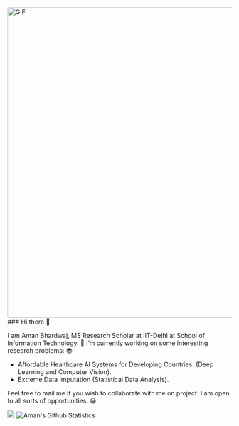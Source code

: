 <img align="center" alt="GIF" src="https://github.com/abhisheknaiidu/abhisheknaiidu/blob/master/code.gif?raw=true" width="700" />
### Hi there 👋

I am Aman Bhardwaj, MS Research Scholar at IIT-Delhi at School of Information Technology. 
🔭 I’m currently working on some interesting research problems: 😎
* Affordable Healthcare AI Systems for Developing Countries. (Deep Learning and Computer Vision).
* Extreme Data Imputation (Statistical Data Analysis).

Feel free to mail me if you wish to collaborate with me on project. I am open to all sorts of opportunities. 😀

![](https://visitor-badge.glitch.me/badge?page_id=cosmoluminous)
![Aman's Github Statistics](https://github-readme-stats.vercel.app/api?username=cosmoluminous&show_icons=true)




<!--
**CosmoLuminous/CosmoLuminous** is a ✨ _special_ ✨ repository because its `README.md` (this file) appears on your GitHub profile.


Here are some ideas to get you started:

- 🔭 I’m currently working on ...
- 🌱 I’m currently learning ...
- 👯 I’m looking to collaborate on ...
- 🤔 I’m looking for help with ...
- 💬 Ask me about ...
- 📫 How to reach me: ...
- 😄 Pronouns: ...
- ⚡ Fun fact: ...
-->
